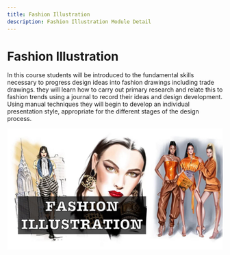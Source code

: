 ```yaml
---
title: Fashion Illustration
description: Fashion Illustration Module Detail
---
```


# Fashion Illustration

In this course students will be introduced  to the fundamental skills necessary to progress design ideas into fashion drawings 
including trade drawings. they will learn how to carry out primary research and relate this to fashion trends using a journal to record 
their ideas and design development. Using manual techniques they will begin to develop an individual presentation style, 
appropriate for the different stages of the design process.

![Fashion Illustration](/assets/images/modules/illustration.jpg)